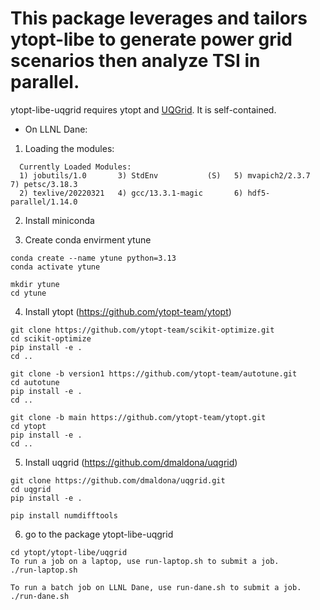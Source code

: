 # This package leverages and tailors ytopt-libe to generate power grid scenarios then analyze TSI in parallel.

 ytopt-libe-uqgrid requires ytopt and [UQGrid](https://github.com/dmaldona/uqgrid). It is self-contained.

* On LLNL Dane: 

1. Loading the modules: 
```
  Currently Loaded Modules:
  1) jobutils/1.0       3) StdEnv           (S)   5) mvapich2/2.3.7         7) petsc/3.18.3
  2) texlive/20220321   4) gcc/13.3.1-magic       6) hdf5-parallel/1.14.0
```

2. Install miniconda

3. Create conda envirment ytune 

```
conda create --name ytune python=3.13
conda activate ytune

mkdir ytune
cd ytune
```

4. Install ytopt (https://github.com/ytopt-team/ytopt)

```
git clone https://github.com/ytopt-team/scikit-optimize.git
cd scikit-optimize
pip install -e .
cd ..

git clone -b version1 https://github.com/ytopt-team/autotune.git
cd autotune
pip install -e . 
cd ..

git clone -b main https://github.com/ytopt-team/ytopt.git
cd ytopt
pip install -e .
cd ..
```

5. Install uqgrid (https://github.com/dmaldona/uqgrid)
```
git clone https://github.com/dmaldona/uqgrid.git
cd uqgrid
pip install -e .

pip install numdifftools
```

6. go to the package ytopt-libe-uqgrid

```
cd ytopt/ytopt-libe/uqgrid
To run a job on a laptop, use run-laptop.sh to submit a job.
./run-laptop.sh

To run a batch job on LLNL Dane, use run-dane.sh to submit a job.
./run-dane.sh

```
